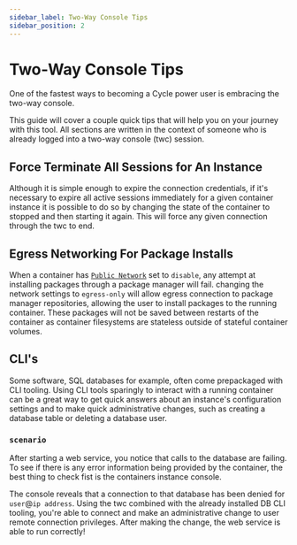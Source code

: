 ```yaml
---
sidebar_label: Two-Way Console Tips
sidebar_position: 2
---
```


# Two-Way Console Tips
One of the fastest ways to becoming a Cycle power user is embracing the two-way console.

This guide will cover a couple quick tips that will help you on your journey with this tool. All sections are written in the context of someone who is already logged into a two-way console (twc) session.


## Force Terminate All Sessions for An Instance
Although it is simple enough to expire the connection credentials, if it's necessary to expire all active sessions immediately for a given container instance it is possible to do so by changing the state of the container to stopped and then starting it again. This will force any given connection through the twc to end. 


## Egress Networking For Package Installs
When a container has [`Public Network`](/docs/containers/configuration/networking#public-network) set to `disable`, any attempt at installing packages through a package manager will fail.  changing the network settings to `egress-only` will allow egress connection to package manager repositories, allowing the user to install packages to the running container.  These packages will not be saved between restarts of the container as container filesystems are stateless outside of stateful container volumes.


## CLI's
Some software, SQL databases for example, often come prepackaged with CLI tooling.  Using CLI tools sparingly to interact with a running container can be a great way to get quick answers about an instance's configuration settings and to make quick administrative changes, such as creating a database table or deleting a database user.

### `scenario`
After starting a web service, you notice that calls to the database are failing.  To see if there is any error information being provided by the container, the best thing to check fist is the containers instance console.  

The console reveals that a connection to that database has been denied for `user`@`ip address`.  Using the twc combined with the already installed DB CLI tooling, you're able to connect and make an administrative change to user remote connection privileges.  After making the change, the web service is able to run correctly!



